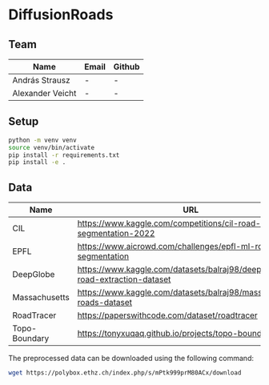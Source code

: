 # DiffusionRoads

## Team
| Name             | Email | Github |
| ---------------- | ----- | ------ |
| András Strausz   | -     | -      |
| Alexander Veicht | -     | -      |
## Setup
```bash
python -m venv venv
source venv/bin/activate
pip install -r requirements.txt
pip install -e .
```
## Data
| Name          | URL                                                                        | #images |
| ------------- | -------------------------------------------------------------------------- | ------- |
| CIL           | https://www.kaggle.com/competitions/cil-road-segmentation-2022             | -       |
| EPFL          | https://www.aicrowd.com/challenges/epfl-ml-road-segmentation               | -       |
| DeepGlobe     | https://www.kaggle.com/datasets/balraj98/deepglobe-road-extraction-dataset | -       |
| Massachusetts | https://www.kaggle.com/datasets/balraj98/massachusetts-roads-dataset       | -       |
| RoadTracer    | https://paperswithcode.com/dataset/roadtracer                              | -       |
| Topo-Boundary | https://tonyxuqaq.github.io/projects/topo-boundary/                        | -       |

The preprocessed data can be downloaded using the following command:
```bash
wget https://polybox.ethz.ch/index.php/s/mPtk999prM80ACx/download
```
